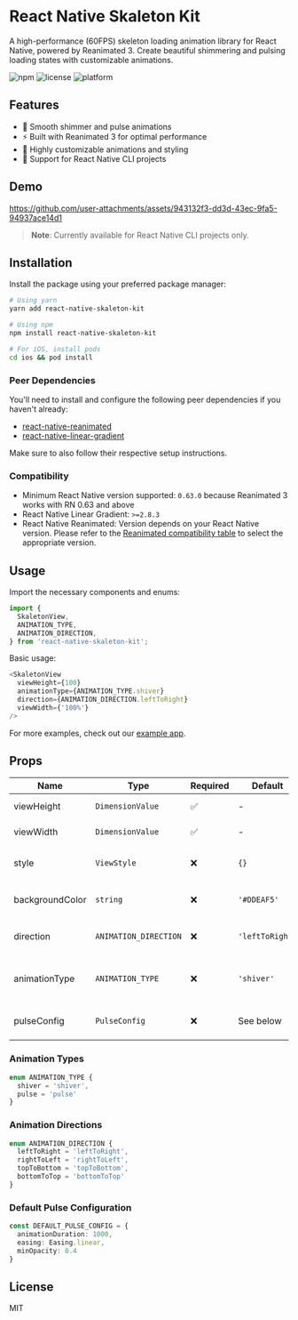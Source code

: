 # React Native Skaleton Kit

A high-performance (60FPS) skeleton loading animation library for React Native, powered by Reanimated 3. Create beautiful shimmering and pulsing loading states with customizable animations.

![npm](https://img.shields.io/npm/v/react-native-skaleton-kit)
![license](https://img.shields.io/npm/l/react-native-skaleton-kit)
![platform](https://img.shields.io/badge/platform-ios%20%7C%20android-lightgrey)

## Features

- 🌊 Smooth shimmer and pulse animations
- ⚡️ Built with Reanimated 3 for optimal performance
- 🎨 Highly customizable animations and styling
- 📱 Support for React Native CLI projects

## Demo

https://github.com/user-attachments/assets/943132f3-dd3d-43ec-9fa5-94937ace14d1



> **Note**: Currently available for React Native CLI projects only.

## Installation

Install the package using your preferred package manager:

```bash
# Using yarn
yarn add react-native-skaleton-kit

# Using npm
npm install react-native-skaleton-kit

# For iOS, install pods
cd ios && pod install
```

### Peer Dependencies

You'll need to install and configure the following peer dependencies if you haven't already:

- [react-native-reanimated](https://docs.swmansion.com/react-native-reanimated/docs/fundamentals/getting-started#installation)
- [react-native-linear-gradient](https://github.com/react-native-linear-gradient/react-native-linear-gradient#readme)

Make sure to also follow their respective setup instructions.


### Compatibility

- Minimum React Native version supported: `0.63.0` because Reanimated 3 works with RN 0.63 and above
- React Native Linear Gradient: `>=2.8.3`
- React Native Reanimated: Version depends on your React Native version. Please refer to the [Reanimated compatibility table](https://docs.swmansion.com/react-native-reanimated/docs/guides/compatibility#currently-supported-react-native-versions-paper) to select the appropriate version.



## Usage

Import the necessary components and enums:

```typescript
import {
  SkaletonView,
  ANIMATION_TYPE,
  ANIMATION_DIRECTION,
} from 'react-native-skaleton-kit';
```

Basic usage:

```typescript
<SkaletonView
  viewHeight={100}
  animationType={ANIMATION_TYPE.shiver}
  direction={ANIMATION_DIRECTION.leftToRight}
  viewWidth={'100%'}
/>
```

For more examples, check out our [example app](https://github.com/varunkukade/react-native-skaleton-kit/blob/main/example/src/App.tsx).

## Props

| Name | Type | Required | Default | Description |
|------|------|----------|---------|-------------|
| viewHeight | `DimensionValue` | ✅ | - | Height of the skeleton view |
| viewWidth | `DimensionValue` | ✅ | - | Width of the skeleton view |
| style | `ViewStyle` | ❌ | `{}` | Additional styles for the container |
| backgroundColor | `string` | ❌ | `'#DDEAF5'` | Background color of the skeleton |
| direction | `ANIMATION_DIRECTION` | ❌ | `'leftToRight'` | Direction of the shimmer animation |
| animationType | `ANIMATION_TYPE` | ❌ | `'shiver'` | Type of animation (`'shiver'` or `'pulse'`) |
| pulseConfig | `PulseConfig` | ❌ | See below | Configuration for pulse animation |

### Animation Types
```typescript
enum ANIMATION_TYPE {
  shiver = 'shiver',
  pulse = 'pulse'
}
```

### Animation Directions
```typescript
enum ANIMATION_DIRECTION {
  leftToRight = 'leftToRight',
  rightToLeft = 'rightToLeft',
  topToBottom = 'topToBottom',
  bottomToTop = 'bottomToTop'
}
```

### Default Pulse Configuration
```typescript
const DEFAULT_PULSE_CONFIG = {
  animationDuration: 1000,
  easing: Easing.linear,
  minOpacity: 0.4
}
```

## License

MIT
